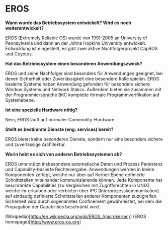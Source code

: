 # EROS

**Wann wurde das Betriebssystem entwickelt? Wird es noch weiterentwickelt?**

EROS (Extremely Reliable OS) wurde von 1991-2005 an University of Pennsylvania und dann an der Johns Hopkins University entwickelt. Entwicklung ist eingestellt, es gibt zwei aktive Nachfolgerprojekt CapROS und Coyotos.


**Hat das Betriebssystem einen besonderen Anwendungszweck?**

EROS und seine Nachfolger sind besonders für Anwendungen geeignet, bei denen Sicherheit oder Zuverlässigkeit eine besondere Rolle spielen. EROS basierte Systeme haben Anwendung gefunden für besonders sichere Window Systems und Network Stakcs. Außerdem bieten sie zusammen mit der Programmiersprache BitC komplette formale Programmverifikation auf Systemebene.


**Ist eine spezielle Hardware nötig?**

Nein, EROS läuft auf normaler Commodity-Hardware.


**Stellt es bestimmte Dienste (eng: services) bereit?**

EROS bietet keine besonderen Dienste, sondern nur eine besonders sichere und zuverlässige Architektur.


**Worin hebt es sich von anderen Betriebssystemen ab?**

EROS unterstützt insbesondere automatische Daten und Prozess Persistenz und Capability-basierte Rechtevergabe. Anwendungen werden in kleine Komponenten zerlegt, welche nur über auf Kernel-Ebene definierte Schnittstellen miteinander kommunizierende können. Jede Komponente hat beschränkte Capabilities (zu Vergleichen mit Zugriffsrechten in UNIX), welche ihr erlauben oder verbieten über IPC (Interprozesskommunikation) auf eindeutig definierte Schnittstellen anderer Komponenten zuzugreifen. Sicherheit wird durch sogenanntes Confinement gewährleistet, bei dem die Propagation der Capabilities beschränkt wird.



(Wikipedia)[http://en.wikipedia.org/wiki/EROS_(microkernel)]
(EROS homepage)[http://www.eros-os.org]
